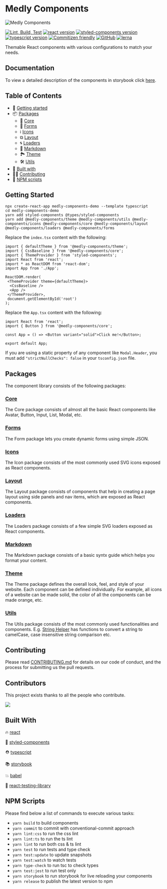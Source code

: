 # Medly Components

![Medly Components](https://medlycomponents.com/medly-components.png)

[![Lint, Build, Test](https://github.com/medly/medly-components/workflows/Lint,%20Build,%20Test/badge.svg)](https://github.com/medly/medly-components/actions?query=workflow%3A%22Lint%2C+Build%2C+Test%22)
[![react version](https://img.shields.io/badge/react-%5E16.8.6-blue)](https://www.npmjs.org/package/react)
[![styled-components version](https://img.shields.io/badge/styled--components-%5E4.2.0-blue)](https://www.npmjs.com/package/styled-components)
[![typescript version](https://img.shields.io/badge/types-TypeScript-blue?style=flat-square)](https://www.npmjs.com/package/typescript)
[![Commitizen friendly](https://img.shields.io/badge/commitizen-friendly-brightgreen.svg)](http://commitizen.github.io/cz-cli/)
[![GitHub](https://img.shields.io/github/license/medly/medly-components)](https://github.com/medly/medly-components/blob/master/LICENSE)
[![lerna](https://img.shields.io/badge/maintained%20with-lerna-cc00ff.svg)](https://lerna.js.org/)

Themable React components with various configurations to match your needs.

## Documentation

To view a detailed description of the components in storybook click [here](https://medly.github.io/medly-components).

## Table of Contents

- 🚀 [Getting started](#getting-started)
- 📦 [Packages](#packages)
  - 🧩 [Core](#core)
  - 📝 [Forms](#forms)
  - ℹ [Icons](#icons)
  - ⧉ [Layout](#layout)
  - 🌀 [Loaders](#loaders)
  - 📄 [Markdown](#markdown)
  - 🏞 [Theme](#theme)
  - 🛠 [Utils](#utils)
- 📜 [Built with](#built-with)
- 👨‍💻 [Contributing](#CONTRIBUTING)
- 📝 [NPM scripts](#npm-scripts)

## Getting Started

```properties
npx create-react-app medly-components-demo --template typescript
cd medly-components-demo
yarn add styled-components @types/styled-components
yarn add @medly-components/theme @medly-components/utils @medly-components/icons @medly-components/core @medly-components/layout @medly-components/loaders @medly-components/forms
```

Replace the `index.tsx` content with the following:

```tsx
import { defaultTheme } from '@medly-components/theme';
import { CssBaseline } from '@medly-components/core';
import { ThemeProvider } from 'styled-components';
import React from 'react';
import * as ReactDOM from 'react-dom';
import App from './App';

ReactDOM.render(
 <ThemeProvider theme={defaultTheme}>
  <CssBaseline />
  <App />
 </ThemeProvider>,
 document.getElementById('root')
);
```

Replace the `App.tsx` content with the following:

```tsx
import React from 'react';
import { Button } from '@medly-components/core';

const App = () => <Button variant="solid">Click me!</Button>;

export default App;
```

If you are using a static property of any component like `Modal.Header`, you must add `"strictNullChecks": false` in your `tsconfig.json` file.

## Packages

The component library consists of the following packages:

### [Core](https://github.com/medly/medly-components/tree/master/packages/core)

The Core package consists of almost all the basic React components like Avatar, Button, Input, List, Modal, etc.

### [Forms](https://github.com/medly/medly-components/tree/master/packages/forms)

The Form package lets you create dynamic forms using simple JSON.

### [Icons](https://github.com/medly/medly-components/tree/master/packages/icons)

The Icon package consists of the most commonly used SVG icons exposed as React components.

### [Layout](https://github.com/medly/medly-components/tree/master/packages/layout)

The Layout package consists of components that help in creating a page layout using side panels and nav items, which are exposed as React components.

### [Loaders](https://github.com/medly/medly-components/tree/master/packages/loaders)

The Loaders package consists of a few simple SVG loaders exposed as React components.

### [Markdown](https://github.com/medly/medly-components/tree/master/packages/markdown)

The Markdown package consists of a basic syntx guide which helps you format your content.

### [Theme](https://github.com/medly/medly-components/tree/master/packages/theme)

The Theme package defines the overall look, feel, and style of your website. Each component can be defined individually. For example, all icons of a website can be made solid, the color of all the components can be made orange, etc.

### [Utils](https://github.com/medly/medly-components/tree/master/packages/utils)

The Utils package consists of the most commonly used functionalities and components. E.g. [String Helper](https://github.com/medly/medly-components/tree/master/packages/utils/src/stringHelpers.ts) has functions to convert a string to camelCase, case insensitive string comparison etc.

## Contributing

Please read [CONTRIBUTING.md](https://github.com/medly/medly-components/blob/master/CONTRIBUTING.md) for details on our code of conduct, and the process for submitting us the pull requests.

## Contributors

This project exists thanks to all the people who contribute.

<a href="https://github.com/medly/medly-components/graphs/contributors">
  <img src="https://contrib.rocks/image?repo=medly/medly-components" />
</a>

## Built With

🔥 [react](https://github.com/facebook/react)

💅 [styled-components](https://www.styled-components.com)

⛑ [typescript](https://www.typescriptlang.org/)

📚 [storybook](https://storybook.js.org/)

💥 [babel](https://babeljs.io/)

🐐 [react-testing-library](https://github.com/kentcdodds/react-testing-library)

## NPM Scripts

Please find below a list of commands to execute various tasks:

- `yarn build` to build components
- `yarn commit` to commit with conventional-commit approach
- `yarn lint:css` to run the css lint
- `yarn lint:ts` to run the ts lint
- `yarn lint` to run both css & ts lint
- `yarn test` to run tests and type check
- `yarn test:update` to update snapshots
- `yarn test:watch` to watch tests
- `yarn type-check` to run tsc to check types
- `yarn test:jest` to run test only
- `yarn storybook` to run storybook for live reloading your components
- `yarn release` to publish the latest version to npm

